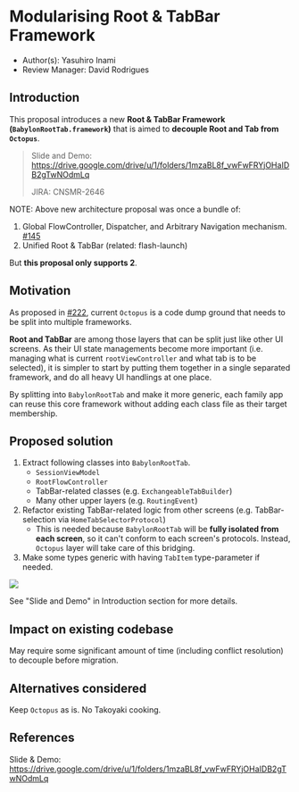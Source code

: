 # Modularising Root & TabBar Framework

* Author(s): Yasuhiro Inami
* Review Manager: David Rodrigues

## Introduction

This proposal introduces a new **Root & TabBar Framework (`BabylonRootTab.framework`)** that is aimed to **decouple Root and Tab from `Octopus`**.

> Slide and Demo:
> https://drive.google.com/drive/u/1/folders/1mzaBL8f_vwFwFRYjOHaIDB2gTwNOdmLq
>
> JIRA: CNSMR-2646

NOTE: Above new architecture proposal was once a bundle of:

1. Global FlowController, Dispatcher, and Arbitrary Navigation mechanism. [#145](https://github.com/Babylonpartners/ios-playbook/pull/145)
2. Unified Root & TabBar (related: flash-launch)

But **this proposal only supports 2**.

## Motivation

As proposed in [#222](https://github.com/Babylonpartners/ios-playbook/pull/222), current `Octopus` is a code dump ground that needs to be split into multiple frameworks.

**Root and TabBar** are among those layers that can be split just like other UI screens.
As their UI state managements become more important (i.e. managing what is current `rootViewController` and what tab is to be selected), it is simpler to start by putting them together in a single separated framework, and do all heavy UI handlings at one place.

By splitting into `BabylonRootTab` and make it more generic, each family app can reuse this core framework without adding each class file as their target membership.

## Proposed solution

1. Extract following classes into `BabylonRootTab`.
    - `SessionViewModel`
    - `RootFlowController`
    - TabBar-related classes (e.g. `ExchangeableTabBuilder`)
    - Many other upper layers (e.g. `RoutingEvent`)
2. Refactor existing TabBar-related logic from other screens (e.g. TabBar-selection via `HomeTabSelectorProtocol`)
    - This is needed because `BabylonRootTab` will be **fully isolated from each screen**, so it can't conform to each screen's protocols. Instead, `Octopus` layer will take care of this bridging.
3. Make some types generic with having `TabItem` type-parameter if needed.

![](https://user-images.githubusercontent.com/138476/64260507-f294df00-cf65-11e9-8185-67b739bdd0c6.png)

See "Slide and Demo" in Introduction section for more details.

## Impact on existing codebase

May require some significant amount of time (including conflict resolution) to decouple before migration.

## Alternatives considered

Keep `Octopus` as is. No Takoyaki cooking.

## References

Slide & Demo: https://drive.google.com/drive/u/1/folders/1mzaBL8f_vwFwFRYjOHaIDB2gTwNOdmLq
